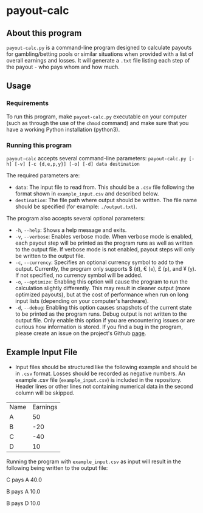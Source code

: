 # payout-calc

## About this program
`payout-calc.py` is a command-line program designed to calculate payouts for gambling/betting pools or similar situations when provided with a list of overall earnings and losses. It will generate a `.txt` file listing each step of the payout - who pays whom and how much. 

## Usage

### Requirements
To run this program, make `payout-calc.py` executable on your computer (such as through the use of the `chmod` command) and make sure that you have a working Python installation (python3). 

### Running this program
`payout-calc` accepts several command-line parameters: `payout-calc.py [-h] [-v] [-c {d,e,p,y}] [-o] [-d] data destination`

The required parameters are: 
- `data`: The input file to read from. This should be a `.csv` file following the format shown in `example_input.csv` and described below.
- `destination`: The file path where output should be written. The file name should be specified (for example: `./output.txt`).

The program also accepts several optional parameters:
- `-h`, `--help`: Shows a help message and exits.
- `-v`, `--verbose`: Enables verbose mode. When verbose mode is enabled, each payout step will be printed as the program runs as well as written to the output file. If verbose mode is not enabled, payout steps will only be written to the output file.
- `-c`, `--currency`: Specifies an optional currency symbol to add to the output. Currently, the program only supports $ (`d`), € (`e`), £ (`p`), and ¥ (`y`). If not specified, no currency symbol will be added.
- `-o`, `--optimize`: Enabling this option will cause the program to run the calculation slightly differently. This may result in cleaner output (more optimized payouts), but at the cost of performance when run on long input lists (depending on your computer's hardware).
- `-d`, `--debug`: Enabling this option causes snapshots of the current state to be printed as the program runs. Debug output is not written to the output file. Only enable this option if you are encountering issues or are curious how information is stored. If you find a bug in the program, please create an issue on the project's Github [page](https://github.com/oliverhalberg/payout-calc).


## Example Input File
- Input files should be structured like the following example and should be in `.csv` format. Losses should be recorded as negative numbers. An example .csv file (`example_input.csv`) is included in the repository. Header lines or other lines not containing numerical data in the second column will be skipped.

<table>
<tr>
<td>Name</td><td>Earnings</td>
</tr>
<tr>
<td>A</td><td>50</td>
</tr>
<tr>
<td>B</td><td>-20</td>
</tr>
<tr>
<td>C</td><td>-40</td>
</tr>
<tr>
<td>D</td><td>10</td>
</tr>
</table>

Running the program with `example_input.csv` as input will result in the following being written to the output file:

C pays A 40.0

B pays A 10.0

B pays D 10.0
